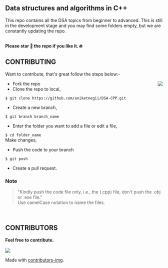 ## Data structures and algorithms in C++

This repo contains all the DSA topics from beginner to advanced.
This is still in the development stage and you may find some folders empty, but we are constantly updating the repo.

<br/>
<strong>Please star 🌟 the repo if you like it. 🔥 </strong>
<br/>

## CONTRIBUTING

Want to contribute, that's great follow the steps below:-

<!-- ![happy-birthday-thumbs-up](https://user-images.githubusercontent.com/60145485/135708685-73914e01-b97e-4818-91eb-a09ee2147827.gif) -->
<img align="right" src="https://user-images.githubusercontent.com/60145485/135708685-73914e01-b97e-4818-91eb-a09ee2147827.gif">

- Fork the repo
- Clone the repo to local,

`$ git clone https://github.com/aniketnegii/DSA-CPP.git`

- Create a new branch,

`$ git branch branch_name`

- Enter the folder you want to add a file or edit a file,

`$ cd folder_name` </br>
Make changes,

- Push the code to your branch

`$ git push`

- Create a pull request.

### Note

> "Kindly push the code file only, i.e., the (.cpp) file, don't push the .obj or .exe file." <br/>
> Use camelCase notation to name the files.

<br/>

## CONTRIBUTORS

<strong> Feel free to contribute. </strong>
<br/><br/>
<a href="https://github.com/aniketnegii/DSA-CPP/graphs/contributors">
<img src="https://contrib.rocks/image?repo=aniketnegii/DSA-CPP" />
</a>

Made with [contributors-img](https://contrib.rocks).
